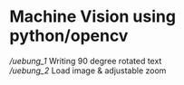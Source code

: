 # Machine Vision using python/opencv
*/uebung_1* Writing 90 degree rotated text\
*/uebung_2* Load image & adjustable zoom 
